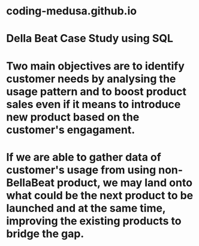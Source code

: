 # coding-medusa.github.io
# Della Beat Case Study using SQL
# Two main objectives are to identify customer needs by analysing the usage pattern and to boost product sales even if it means to introduce new product based on the customer's engagament. 
# If we are able to gather data of customer's usage from using non-BellaBeat product, we may land onto what could be the next product to be launched and at the same time, improving the existing products to bridge the gap. 


